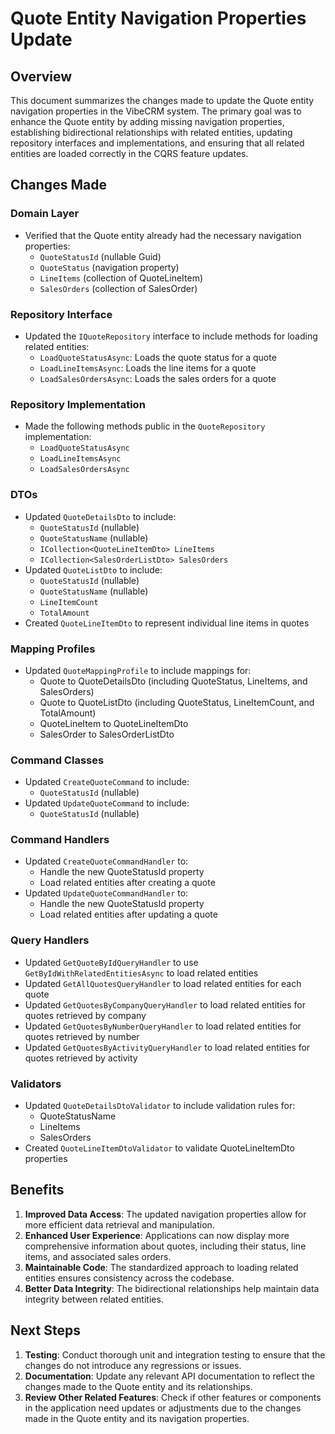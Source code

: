 # Quote Entity Navigation Properties Update

## Overview
This document summarizes the changes made to update the Quote entity navigation properties in the VibeCRM system. The primary goal was to enhance the Quote entity by adding missing navigation properties, establishing bidirectional relationships with related entities, updating repository interfaces and implementations, and ensuring that all related entities are loaded correctly in the CQRS feature updates.

## Changes Made

### Domain Layer
- Verified that the Quote entity already had the necessary navigation properties:
  - `QuoteStatusId` (nullable Guid)
  - `QuoteStatus` (navigation property)
  - `LineItems` (collection of QuoteLineItem)
  - `SalesOrders` (collection of SalesOrder)

### Repository Interface
- Updated the `IQuoteRepository` interface to include methods for loading related entities:
  - `LoadQuoteStatusAsync`: Loads the quote status for a quote
  - `LoadLineItemsAsync`: Loads the line items for a quote
  - `LoadSalesOrdersAsync`: Loads the sales orders for a quote

### Repository Implementation
- Made the following methods public in the `QuoteRepository` implementation:
  - `LoadQuoteStatusAsync`
  - `LoadLineItemsAsync`
  - `LoadSalesOrdersAsync`

### DTOs
- Updated `QuoteDetailsDto` to include:
  - `QuoteStatusId` (nullable)
  - `QuoteStatusName` (nullable)
  - `ICollection<QuoteLineItemDto> LineItems`
  - `ICollection<SalesOrderListDto> SalesOrders`
- Updated `QuoteListDto` to include:
  - `QuoteStatusId` (nullable)
  - `QuoteStatusName` (nullable)
  - `LineItemCount`
  - `TotalAmount`
- Created `QuoteLineItemDto` to represent individual line items in quotes

### Mapping Profiles
- Updated `QuoteMappingProfile` to include mappings for:
  - Quote to QuoteDetailsDto (including QuoteStatus, LineItems, and SalesOrders)
  - Quote to QuoteListDto (including QuoteStatus, LineItemCount, and TotalAmount)
  - QuoteLineItem to QuoteLineItemDto
  - SalesOrder to SalesOrderListDto

### Command Classes
- Updated `CreateQuoteCommand` to include:
  - `QuoteStatusId` (nullable)
- Updated `UpdateQuoteCommand` to include:
  - `QuoteStatusId` (nullable)

### Command Handlers
- Updated `CreateQuoteCommandHandler` to:
  - Handle the new QuoteStatusId property
  - Load related entities after creating a quote
- Updated `UpdateQuoteCommandHandler` to:
  - Handle the new QuoteStatusId property
  - Load related entities after updating a quote

### Query Handlers
- Updated `GetQuoteByIdQueryHandler` to use `GetByIdWithRelatedEntitiesAsync` to load related entities
- Updated `GetAllQuotesQueryHandler` to load related entities for each quote
- Updated `GetQuotesByCompanyQueryHandler` to load related entities for quotes retrieved by company
- Updated `GetQuotesByNumberQueryHandler` to load related entities for quotes retrieved by number
- Updated `GetQuotesByActivityQueryHandler` to load related entities for quotes retrieved by activity

### Validators
- Updated `QuoteDetailsDtoValidator` to include validation rules for:
  - QuoteStatusName
  - LineItems
  - SalesOrders
- Created `QuoteLineItemDtoValidator` to validate QuoteLineItemDto properties

## Benefits
1. **Improved Data Access**: The updated navigation properties allow for more efficient data retrieval and manipulation.
2. **Enhanced User Experience**: Applications can now display more comprehensive information about quotes, including their status, line items, and associated sales orders.
3. **Maintainable Code**: The standardized approach to loading related entities ensures consistency across the codebase.
4. **Better Data Integrity**: The bidirectional relationships help maintain data integrity between related entities.

## Next Steps
1. **Testing**: Conduct thorough unit and integration testing to ensure that the changes do not introduce any regressions or issues.
2. **Documentation**: Update any relevant API documentation to reflect the changes made to the Quote entity and its relationships.
3. **Review Other Related Features**: Check if other features or components in the application need updates or adjustments due to the changes made in the Quote entity and its navigation properties.
